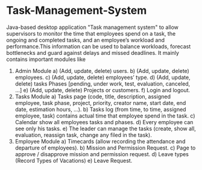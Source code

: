 # Task-Management-System
Java-based desktop application "Task management system" to allow supervisors to monitor the time that employees spend on a task,
the ongoing and completed tasks, and an employee’s workload and performance.This information can be used to balance workloads, forecast bottlenecks and guard 
against delays and missed deadlines. 
It mainly contains important modules like 
1. Admin Module 
a) (Add, update, delete) users. 
b) (Add, update, delete) employees. 
c) (Add, update, delete) employees’ type. 
d) (Add, update, delete) tasks Phases [pending, under work, test, evaluation, canceled,
…] 
e) (Add, update, delete) Projects or customers. 
f) Login and logout. 
2. Tasks Module 
a) Tasks page (code, title, description, assigned employee, task phase, project, priority, 
creator name, start date, end date, estimation hours, …). 
b) Tasks log (from time, to time, assigned employee, task) contains actual time that 
employee spend in the task. 
c) Calendar show all employees tasks and phases. 
d) Every employee can see only his tasks. 
e) The leader can manage the tasks (create, show all, evaluation, reassign task, change 
any filed in the task). 
3. Employee Module 
a) Timecards (allow recording the attendance and departure of employees). 
b) Mission and Permission Request. 
c) Page to approve / disapprove mission and permission request. 
d) Leave types (Record Types of Vacations) 
e) Leave Request.

